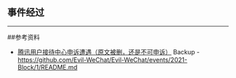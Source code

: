 ## 事件经过

---

##参考资料

- [腾讯用户接待中心申诉遭遇（原文被删，还是不可申诉）](https://zhuanlan.zhihu.com/p/368393106)
  Backup - https://github.com/Evil-WeChat/Evil-WeChat/events/2021-Block/1/README.md
